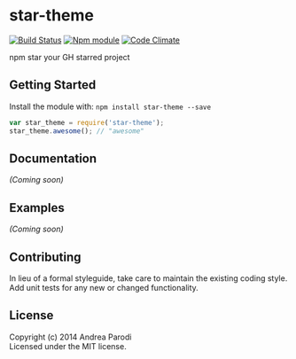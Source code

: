 # star-theme
[![Build Status](https://secure.travis-ci.org/parroit/star-theme.png?branch=master)](http://travis-ci.org/parroit/star-theme)  [![Npm module](https://badge.fury.io/js/star-theme.png)](https://npmjs.org/package/star-theme) [![Code Climate](https://codeclimate.com/github/parroit/star-theme.png)](https://codeclimate.com/github/parroit/star-theme)

npm star your GH starred project

## Getting Started
Install the module with: `npm install star-theme --save`

```javascript
var star_theme = require('star-theme');
star_theme.awesome(); // "awesome"
```

## Documentation
_(Coming soon)_

## Examples
_(Coming soon)_

## Contributing
In lieu of a formal styleguide, take care to maintain the existing coding style.
Add unit tests for any new or changed functionality.


## License
Copyright (c) 2014 Andrea Parodi  
Licensed under the MIT license.
